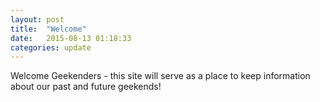 ```yaml
---
layout: post
title:  "Welcome"
date:   2015-08-13 01:18:33
categories: update
---
```


Welcome Geekenders - this site will serve as a place to keep information about our past and future geekends!